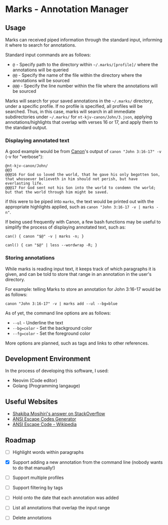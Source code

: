 
# Marks - Annotation Manager

## Usage

Marks can received piped information through the standard input, informing it where to search for annotations.

Standard input commands are as follows:

- `@` - Specify path to the directory within `~/.marks/[profile]/` where the annotations will be queried
- `@@` - Specify the name of the file within the directory where the annotations will be sourced
- `@@@` - Specify the line number within the file where the annotations will be sourced

Marks will search for your saved annotations in the `~/.marks/` directory, under a specific profile. If no profile is specified, all profiles will be searched. Thus, in this case, marks will search in all immediate subdirectories under `~/.marks/` for `nt-kjv-canon/John/3.json`, applying annotations/highlights that overlap with verses 16 or 17, and apply them to the standard output. 

### Displaying annotated text

A good example would be from [Canon](https://github.com/pgattic/canon)'s output of `canon "John 3:16-17" -v` (-v for "verbose"):

```
@nt-kjv-canon/John/
@@3
@@@16 For God so loved the world, that he gave his only begotten Son, that whosoever believeth in him should not perish, but have everlasting life.
@@@17 For God sent not his Son into the world to condemn the world; but that the world through him might be saved.
```

if this were to be piped into `marks`, the text would be printed out with the appropriate highlights applied, such as `canon "John 3:16-17 -v | marks -n"`.

If being used frequently with Canon, a few bash functions may be useful to simplify the process of displaying annotated text, such as:

```
can() { canon "$@" -v | marks -n; }

canl() { can "$@" | less --wordwrap -R; }
```

### Storing annotations

While marks is reading input text, it keeps track of which paragraphs it is given, and can be told to store that range in an annotation in the user's directory.

For example: telling Marks to store an annotation for John 3:16-17 would be as follows:

```
canon "John 3:16-17" -v | marks add --ul --bg=blue
```

As of yet, the command line options are as follows:

- `--ul` - Underline the text
- `--bg=color` - Set the background color
- `--fg=color` - Set the foreground color

More options are planned, such as tags and links to other references.

## Development Environment

In the process of developing this software, I used:

- Neovim (Code editor)
- Golang (Programming langauge)

## Useful Websites

- [Shakiba Mosihiri's answer on StackOverflow](https://stackoverflow.com/a/28938235/23116882)
- [ANSI Escape Codes Generator](https://ansi.gabebanks.net/)
- [ANSI Escape Code - Wikipedia](https://en.wikipedia.org/wiki/ANSI_escape_code)

## Roadmap

- [ ] Highlight words within paragraphs
- [x] Support adding a new annotation from the command line (nobody wants to do that manually!)
- [ ] Support multiple profiles
- [ ] Support filtering by tags
- [ ] Hold onto the date that each annotation was added
- [ ] List all annotations that overlap the input range
- [ ] Delete annotations

